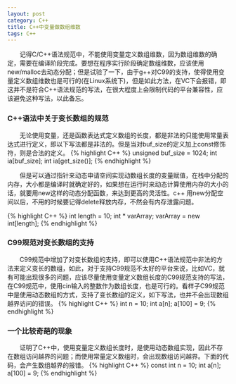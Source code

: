 ```yaml
---
layout: post
category: C++
title: C++中变量做数组维数
tags: C++
---
```


&emsp;&emsp;记得C/C++语法规范中，不能使用变量定义数组维数，因为数组维数的确定，需要在编译阶段完成。要想在程序实行阶段确定数组维数，应该使用new/malloc去动态分配；但是试验了一下，由于g++对C99的支持，使得使用变量定义数组维数也是可行的(在Linux系统下)，但是如此方法，在VC下会报错，即这并不是符合C++语法规范的写法，在很大程度上会限制代码的平台兼容性，应该避免这种写法，以此备忘。
<!--more-->

### C++语法中关于变长数组的规范
&emsp;&emsp;无论使用变量，还是函数表达式定义数组的长度，都是非法的只能使用常量表达式进行定义，即以下写法都是非法的。但是当对buf_size的定义加上const修饰符，则是合法的定义。
{% highlight C++ %}
unsigned buf_size = 1024;
int ia[buf_size];
int ia[get_size()];
{% endhighlight %}  

&emsp;&emsp;但是可以通过指针来动态申请空间实现动数组长度的变量赋值，在栈中分配的内存，大小都是编译时就确定好的，如果想在运行时来动态计算使用内存的大小的话，就要用new这样的动态分配函数，来达到更高的灵活性。c++ 用new分配空间以后，不用的时候要记得delete释放内存，不然会有内存泄露问题。  

{% highlight C++ %}
int length = 10;
int * varArray;
varArray = new int[length];
{%  endhighlight %} 

### C99规范对变长数组的支持
&emsp;&emsp;C99规范中增加了对变长数组的支持，即可以使用C++语法规范中非法的方法来定义变长的数组，如此，对于支持C99规范不太好的平台来说，比如VC，就有可能出现很多的问题，应该尽量使用变量定义数组长度的C99规范支持的写法，在C99规范中，使用cin输入的整数作为数组长度，也是可行的。看样子C99规范中是使用动态数组的方式，支持了变长数组的定义，如下写法，也并不会出现数组越界访问的错误。
{% highlight C++ %}
int n = 10;
int a[n];
a[100] = 9;
{%  endhighlight %} 

### 一个比较奇葩的现象
&emsp;&emsp;证明了C++中，使用变量定义数组长度时，是使用动态数组实现，因此不存在数组访问越界的问题；而使用常量定义数组时，会出现数组访问越界。下面的代码，会产生数组越界的报错。
{% highlight C++ %}
const int n = 10;
int a[n];
a[100] = 9;
{%  endhighlight %} 
